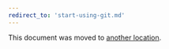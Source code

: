 ```yaml
---
redirect_to: 'start-using-git.md'
---
```


This document was moved to [another location](start-using-git.md).
